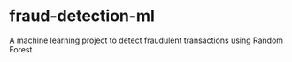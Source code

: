 # fraud-detection-ml
A machine learning project to detect fraudulent transactions using Random Forest

